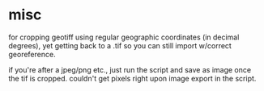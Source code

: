 # misc
for cropping geotiff using regular geographic coordinates (in decimal degrees), yet getting back to a .tif so you can still import w/correct georeference. 

if you're after a jpeg/png etc., just run the script and save as image once the tif is cropped. couldn't get pixels right upon image export in the script. 
